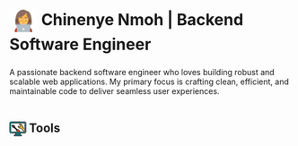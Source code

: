 <h1 style="display: inline-block; margin-bottom: 10px;">
    <img src="image-1.png" alt="Image 1" height="50" width="50" style="vertical-align: middle;">
    Chinenye Nmoh | Backend Software Engineer
</h1>

<p>A passionate backend software engineer who loves building robust and scalable web applications. My primary focus is crafting clean, efficient, and maintainable code to deliver seamless user experiences.</p>

<h2 style="display: inline-block; margin-bottom: 0px;">
    <img src="image-2.png" alt="Image 2" height="30" width="30" style="vertical-align: middle;">
    Tools
</h2>
